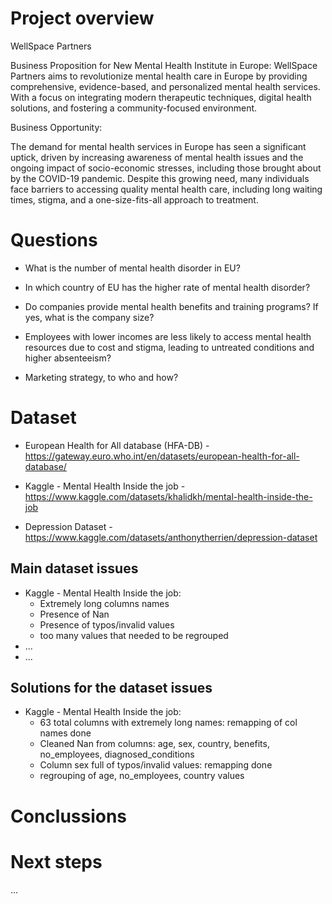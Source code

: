 # Project overview
WellSpace Partners

Business Proposition for New Mental Health Institute in Europe:
WellSpace Partners aims to revolutionize mental health care in Europe by providing comprehensive,
evidence-based, and personalized mental health services. With a focus on integrating modern therapeutic techniques,
digital health solutions, and fostering a community-focused environment.

Business Opportunity:

The demand for mental health services in Europe has seen a significant uptick, driven by increasing awareness of mental health 
issues and the ongoing impact of socio-economic stresses, including those brought about by the COVID-19 pandemic. 
Despite this growing need, many individuals face barriers to accessing quality mental health care, including long waiting times, 
stigma, and a one-size-fits-all approach to treatment.



# Questions 

 - What is the number of mental health disorder in EU?

 - In which country of EU has the higher rate of mental health disorder?
	
 - Do companies provide mental health benefits and training programs? If yes, what is the company size?

 - Employees with lower incomes are less likely to access mental health resources due to cost and stigma, leading to untreated conditions and higher absenteeism?

 - Marketing strategy, to who and how?


# Dataset 

 - European Health for All database (HFA-DB) - https://gateway.euro.who.int/en/datasets/european-health-for-all-database/

 - Kaggle - Mental Health Inside the job - https://www.kaggle.com/datasets/khalidkh/mental-health-inside-the-job

 - Depression Dataset - https://www.kaggle.com/datasets/anthonytherrien/depression-dataset 


## Main dataset issues

- Kaggle - Mental Health Inside the job:
  - Extremely long columns names
  - Presence of Nan
  - Presence of typos/invalid values
  - too many values that needed to be regrouped
- ...
- ...

## Solutions for the dataset issues
- Kaggle - Mental Health Inside the job:
  - 63 total columns with extremely long names: remapping of col names done
  - Cleaned Nan from columns: age, sex, country, benefits, no_employees, diagnosed_conditions
  - Column sex full of typos/invalid values: remapping done
  - regrouping of age, no_employees, country values

# Conclussions



# Next steps
...

